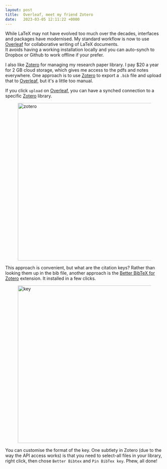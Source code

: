 ```yaml
---
layout: post
title:  Overleaf, meet my friend Zotero 
date:   2023-03-05 12:11:22 +0000
---
```


While LaTeX may not have evolved too much over the decades, interfaces and packages have modernised. 
My standard workflow is now to use [Overleaf](https://www.overleaf.com) for collaborative writing of LaTeX documents.  
It avoids having a working installation locally and you can auto-synch to Dropbox or Github to work offline if your prefer. 

I also like [Zotero](https://www.zotero.org) for managing my research paper library. I pay $20 a year for 2 GB cloud storage, which gives me access to the pdfs and notes everywhere. 
One approach is to use [Zotero](https://www.zotero.org) to export a ``.bib`` file and upload that to [Overleaf](https://www.overleaf.com), but it's a little too manual. 

If you click `upload` on [Overleaf](https://www.overleaf.com), you can have a synched connection to a specific [Zotero](https://www.zotero.org) library. 

<p align="center">
<figure class="wp-block-image aligncenter"><img src="{{ site.baseurl }}/assets/2023/zotero.png" alt="zotero" width="500" /></figure>
</p>

This approach is convenient, but what are the citation keys? Rather than looking them up in the bib file, another approach is the [Better BibTeX for Zotero](https://retorque.re/zotero-better-bibtex/installation/) extension. It installed in a few clicks. 

<p align="center">
<figure class="wp-block-image aligncenter"><img src="{{ site.baseurl }}/assets/2023/key.png" alt="key" width="500" /></figure>
</p>

You can customise the format of the key. One subtlety in Zotero (due to the way the API access works) is that you need to select-all files in your library, right click, then chose `Better Bibtex` and `Pin BibTex key`. Phew, all done! 
